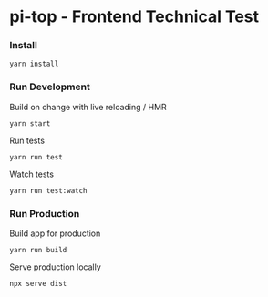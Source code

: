 # pi-top - Frontend Technical Test

### Install
```shell
yarn install
```

### Run Development

Build on change with live reloading / HMR
```
yarn start
```

Run tests
```
yarn run test
```

Watch tests
```
yarn run test:watch
```

### Run Production

Build app for production
```
yarn run build
```

Serve production locally
```
npx serve dist
```
